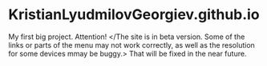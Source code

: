 # KristianLyudmilovGeorgiev.github.io
My first big project.
Attention! </The site is in beta version. Some of the links or parts of the menu may not work correctly, as well as the resolution for some devices mmay be buggy.>
That will be fixed in the near future.
